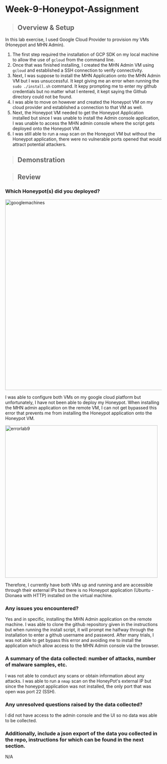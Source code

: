 # Week-9-Honeypot-Assignment
> ## Overview & Setup
In this lab exercise, I used Google Cloud Provider to provision my VMs (Honeypot and MHN Admin). 
1. The first step required the installation of GCP SDK on my local machine to allow the use of `gcloud` from the command line.  
2. Once that was finished installing, I created the MHN Admin VM using `gcloud` and established a SSH connection to verify connectivity. 
3. Next, I was suppose to install the MHN Application onto the MHN Admin VM but I was unsuccessful. It kept giving me an error when running the `sudo ./install.sh` command. It kepy prompting me to enter my github credentials but no matter what I entered, it kept saying the Github directory could not be found. 
4. I was able to move on however and created the Honeypot VM on my cloud provider and established a connection to that VM as well. 
5. Next, the Honeypot VM needed to get the Honeypot Application installed but since I was unable to install the Admin console application, I was unable to access the MHN admin console where the script gets deployed onto the Honeypot VM. 
6. I was still able to run a `nmap` scan on the Honeypot VM but without the Honeypot application, there were no vulnerable ports opened that would attract potential attackers. 

> ## Demonstration



> ## Review 
### Which Honeypot(s) did you deployed?

<img width="613" alt="googlemachines" src="https://user-images.githubusercontent.com/37861847/40894819-f5e99060-6760-11e8-9277-61f5392184e1.PNG">

I was able to configure both VMs on my google cloud platform but unfortunately, I have not been able to deploy my Honeypot. When installing the MHN admin application on the remote VM, I can not get bypassed this error that prevents me from installing the Honeypot application onto the Honeypot VM. 

<img width="490" alt="errorlab9" src="https://user-images.githubusercontent.com/37861847/40894109-0f97daa8-675c-11e8-80d3-b9809374671d.PNG">

Therefore, I currently have both VMs up and running and are accessible through their external IPs but there is no Honeypot application (Ubuntu - Dionaea with HTTP) installed on the virtual machine. 

### Any issues you encountered?
Yes and in specific, installing the MHN Admin application on the remote machine. I was able to clone the github repository given in the instructions but when running the install script, it will prompt me halfway through the installation to enter a github username and password. After many trials, I was not able to get bypass this error and avoiding me to install the application which allow access to the MHN Admin console via the browser. 

### A summary of the data collected: number of attacks, number of malware samples, etc.
I was not able to conduct any scans or obtain information about any attacks. I was able to run a `nmap` scan on the HoneyPot's external IP but since the honeypot application was not installed, the only port that was open was port 22 (SSH). 

### Any unresolved questions raised by the data collected?
I did not have access to the admin console and the UI so no data was able to be collected.

### Additionally, include a json export of the data you collected in the repo, instructions for which can be found in the next section.
N/A
